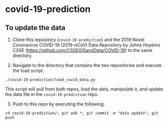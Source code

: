 # covid-19-prediction

## To update the data

1. Clone this repository (`covid-19-prediction`) and the 2019 Novel Coronavirus COVID-19 (2019-nCoV) Data Repository by Johns Hopkins CSSE (https://github.com/CSSEGISandData/COVID-19) to the same directory. 

2. Navigate to the directory that contains the two repositories and execute the load script: 

`./covid-19-prediction/load_covid_data.py`

This script will pull from both repos, load the data, manipulate it, and update the data file in the `covid-19-prediction` repo.

3. Push to this repo by executing the following:

`cd covid-19-prediction/; git add *; git commit -m "data update"; git push`

